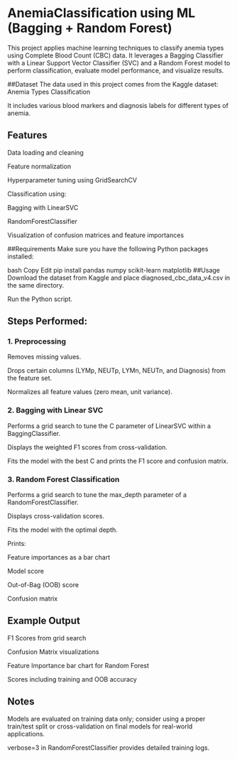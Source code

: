 # AnemiaClassification using ML (Bagging + Random Forest)
This project applies machine learning techniques to classify anemia types using Complete Blood Count (CBC) data. It leverages a Bagging Classifier with a Linear Support Vector Classifier (SVC) and a Random Forest model to perform classification, evaluate model performance, and visualize results.

##Dataset
The data used in this project comes from the Kaggle dataset:
Anemia Types Classification

It includes various blood markers and diagnosis labels for different types of anemia.

## Features
Data loading and cleaning

Feature normalization

Hyperparameter tuning using GridSearchCV

Classification using:

Bagging with LinearSVC

RandomForestClassifier

Visualization of confusion matrices and feature importances

##Requirements
Make sure you have the following Python packages installed:

bash
Copy
Edit
pip install pandas numpy scikit-learn matplotlib
##Usage
Download the dataset from Kaggle and place diagnosed_cbc_data_v4.csv in the same directory.

Run the Python script.

## Steps Performed:
### 1. Preprocessing
Removes missing values.

Drops certain columns (LYMp, NEUTp, LYMn, NEUTn, and Diagnosis) from the feature set.

Normalizes all feature values (zero mean, unit variance).

### 2. Bagging with Linear SVC
Performs a grid search to tune the C parameter of LinearSVC within a BaggingClassifier.

Displays the weighted F1 scores from cross-validation.

Fits the model with the best C and prints the F1 score and confusion matrix.

### 3. Random Forest Classification
Performs a grid search to tune the max_depth parameter of a RandomForestClassifier.

Displays cross-validation scores.

Fits the model with the optimal depth.

Prints:

Feature importances as a bar chart

Model score

Out-of-Bag (OOB) score

Confusion matrix

## Example Output
F1 Scores from grid search

Confusion Matrix visualizations

Feature Importance bar chart for Random Forest

Scores including training and OOB accuracy

## Notes
Models are evaluated on training data only; consider using a proper train/test split or cross-validation on final models for real-world applications.

verbose=3 in RandomForestClassifier provides detailed training logs.
